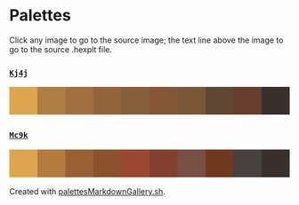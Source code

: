 # Palettes

Click any image to go to the source image; the text line above the image to go to the source .hexplt file.

### [`Kj4j`](Kj4j.hexplt)

[ ![Kj4j.png](Kj4j.png) ](Kj4j.png)

### [`Mc9k`](Mc9k.hexplt)

[ ![Mc9k.png](Mc9k.png) ](Mc9k.png)

Created with [palettesMarkdownGallery.sh](https://github.com/earthbound19/_ebDev/blob/master/scripts/imgAndVideo/palettesMarkdownGallery.sh).